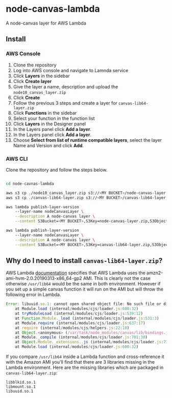 # node-canvas-lambda

A node-canvas layer for AWS Lambda

## Install

### AWS Console
1.  Clone the repository
1.  Log into AWS console and navigate to Lamnda service
1.  Click **Layers** in the sidebar
1.  Click **Create layer**
1.  Give the layer a name, description and upload the `node10_canvas_layer.zip`
1. 	Click **Create**
1.  Follow the previous 3 steps and create a layer for `canvas-lib64-layer.zip`
1.  Click **Functions** in the sidebar
1.  Select your function in the function list
1.  Click **Layers** in the Designer panel
1.  In the Layers panel click **Add a layer**.
1.  In the Layers panel click **Add a layer**.
1.  Choose **Select from list of runtime compatible layers**, select the layer Name and Version and click **Add**.

### AWS CLI

Clone the repository and follow the steps below.

```zsh

cd node-cavnas-lambda

aws s3 cp ./node10_canvas_layer.zip s3://<MY BUCKET>/node-canvas-layer.zip
aws s3 cp ./canvas-lib64-layer.zip s3://<MY BUCKET>/canvas-lib64-layer.zip

aws lambda publish-layer-version 
	--layer-name nodeCanvasLayer \
	--description A node-canvas layer \
	--content S3Bucket=<MY BUCKET>,S3Key=node-canvas-layer.zip,S3ObjectVersion=1

aws lambda publish-layer-version 
	--layer-name nodeCanvasLayer \
	--description A node-canvas layer \
	--content S3Bucket=<MY BUCKET>,S3Key=canvas-lib64-layer.zip,S3ObjectVersion=1

```


## Why do I need to install `canvas-lib64-layer.zip`?

AWS Lambda [documentation](https://docs.aws.amazon.com/lambda/latest/dg/lambda-runtimes.html ) specifies that AWS Lambda uses the amzn2-ami-hvm-2.0.20190313-x86_64-gp2 AMI. This is clearly not the case otherwise `/usr/lib64` would be the same in both environment. However if you set up a simple canvas function it will run on the AMI but will throw the following error in Lambda.

```js
Error: libuuid.so.1: cannot open shared object file: No such file or directory
    at Module.load (internal/modules/cjs/loader.js:600:32)
    at tryModuleLoad (internal/modules/cjs/loader.js:539:12)
    at Function.Module._load (internal/modules/cjs/loader.js:531:3)
    at Module.require (internal/modules/cjs/loader.js:637:17)
    at require (internal/modules/cjs/helpers.js:22:18)
    at Object.<anonymous> (/var/task/node_modules/canvas/lib/bindings.js:3:18)
    at Module._compile (internal/modules/cjs/loader.js:701:30)
    at Object.Module._extensions..js (internal/modules/cjs/loader.js:712:10)
    at Module.load (internal/modules/cjs/loader.js:600:32)
```

If you compare `/usr/lib64` inside a Lambda function and cross-reference it with the Amazon AMI you'll find that there are 3 libraries missing in the Lambda environment. Here are the missing libraries which are packaged in `canvas-lib64-layer.zip`:

	libblkid.so.1
	libmount.so.1
	libuuid.so.1
